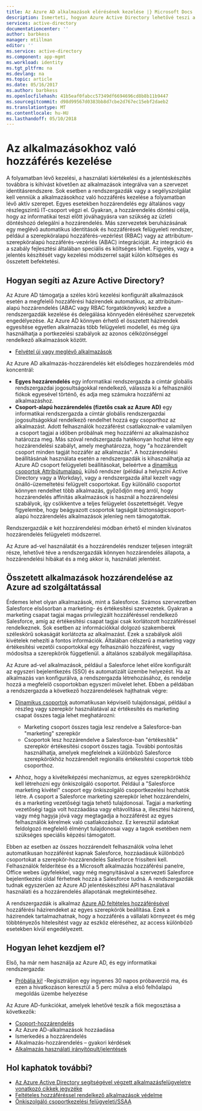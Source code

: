 ```yaml
---
title: Az Azure AD alkalmazások elérésének kezelése |} Microsoft Docs
description: Ismerteti, hogyan Azure Active Directory lehetővé teszi a szervezetek számára, amely minden felhasználó számára elérhető alkalmazások megadása.
services: active-directory
documentationcenter: ''
author: barbkess
manager: mtillman
editor: ''
ms.service: active-directory
ms.component: app-mgmt
ms.workload: identity
ms.tgt_pltfrm: na
ms.devlang: na
ms.topic: article
ms.date: 05/16/2017
ms.author: barbkess
ms.openlocfilehash: 41b5eaf0fabcc57349df6694696cd8b8b11b9447
ms.sourcegitcommit: d98d99567d0383bb8d7cbe2d767ec15ebf2daeb2
ms.translationtype: MT
ms.contentlocale: hu-HU
ms.lasthandoff: 05/10/2018
---
```

# <a name="managing-access-to-apps"></a>Az alkalmazásokhoz való hozzáférés kezelése
A folyamatban lévő kezelési, a használati kiértékelési és a jelentéskészítés továbbra is kihívást követően az alkalmazások integrálva van a szervezet identitásrendszere. Sok esetben a rendszergazdák vagy a segélyszolgálat kell venniük a alkalmazásokhoz való hozzáférés kezelése a folyamatban lévő aktív szerepet. Egyes esetekben hozzárendelés egy általános vagy részlegszintű IT-csoport végzi el. Gyakran, a hozzárendelés döntési célja, hogy az informatikai teszi előtt jóváhagyásra van szükség az üzleti döntéshozó delegálni a hozzárendelés.  Más szervezetek beruházásának egy meglévő automatikus identitások és hozzáférések felügyeleti rendszer, például a szerepköralapú hozzáférés-vezérlést (RBAC) vagy az attribútum-szerepköralapú hozzáférés-vezérlés (ABAC) integrációját. Az integráció és a szabály fejlesztési általában speciális és költséges lehet. Figyelés, vagy a jelentés készítését vagy kezelési módszerrel saját külön költséges és összetett befektetési.

## <a name="how-does-azure-active-directory-help"></a>Hogyan segíti az Azure Active Directory?
 Az Azure AD támogatja a széles körű kezelési konfigurált alkalmazások esetén a megfelelő hozzáférési házirendek automatikus, az attribútum-alapú hozzárendelés (ABAC vagy RBAC forgatókönyvek) kezdve a rendszergazdák kezelése és delegálása könnyedén eléréséhez szervezetek engedélyezése. Az Azure AD könnyen érhető el összetett házirendek egyesítése egyetlen alkalmazás több felügyeleti modellel, és még újra használhatja a portkezelési szabályok az azonos célközönséggel rendelkező alkalmazások között.

* [Felvétel új vagy meglévő alkalmazások](active-directory-enterprise-apps-manage-sso.md)

 Az Azure AD alkalmazás-hozzárendelés két elsődleges hozzárendelés mód koncentrál:

* **Egyes hozzárendelés** egy informatikai rendszergazda a címtár globális rendszergazdai jogosultságokkal rendelkező, válassza ki a felhasználói fiókok egyesével történő, és adja meg számukra hozzáférni az alkalmazáshoz.
* **Csoport-alapú hozzárendelés (fizetős csak az Azure AD)** egy informatikai rendszergazda a címtár globális rendszergazdai jogosultságokkal rendelkező rendelhet hozzá egy csoporthoz az alkalmazást. Adott felhasználók hozzáférést csatlakoznak-e valamilyen a csoport tagjai a időben próbálnak meg hozzáférni az alkalmazáshoz határozza meg. Más szóval rendszergazda hatékonyan hozhat létre egy hozzárendelési szabályt, amely meghatározza, hogy "a hozzárendelt csoport minden tagját hozzáfér az alkalmazás". A hozzárendelési beállításának használata esetén a rendszergazdák is kihasználhatja az Azure AD csoport felügyeleti beállításokat, beleértve a [dinamikus csoportok Attribútumalapú](active-directory-groups-create-azure-portal.md), külső rendszer (például a helyszíni Active Directory vagy a Workday), vagy a rendszergazda által kezelt vagy önálló-üzemeltetési felügyelt csoportokat. Egy különálló csoportot könnyen rendelhet több alkalmazás, győződjön meg arról, hogy hozzárendelés affinitás alkalmazások is használ a hozzárendelési szabályok, így csökkentve a teljes felügyelet összetettségét. Vegye figyelembe, hogy beágyazott csoportok tagságát biztonságicsoport-alapú hozzárendelés alkalmazások jelenleg nem támogatottak.

Rendszergazdák e két hozzárendelési módban érhető el minden kívánatos hozzárendelés felügyeleti módszerrel.

Az Azure ad-vel használatát és a hozzárendelés rendszer teljesen integrált része, lehetővé téve a rendszergazdák könnyen hozzárendelés állapota, a hozzárendelési hibákat és a még akkor is, használati jelentést.

## <a name="complex-application-assignment-with-azure-ad"></a>Összetett alkalmazások hozzárendelése az Azure ad szolgáltatással
Érdemes lehet olyan alkalmazások, mint a Salesforce. Számos szervezetben Salesforce elsősorban a marketing- és értékesítési szervezetek. Gyakran a marketing csapat tagjai magas privilegizált hozzáféréssel rendelkező Salesforce, amíg az értékesítési csapat tagjai csak korlátozott hozzáféréssel rendelkeznek. Sok esetben az információkkal dolgozó szakemberek széleskörű sokaságát korlátozta az alkalmazást. Ezek a szabályok alóli kivételek nehezíti a fontos információk. Általában célszerű a marketing vagy értékesítési vezetői csoportokkal egy felhasználó hozzáférést, vagy módosítsa a szerepkörök függetlenül. a általános szabályok megállapítása.

Az Azure ad-vel alkalmazások, például a Salesforce lehet előre konfigurált az egyszeri bejelentkezés (SSO) és automatizált üzembe helyezést. Ha az alkalmazás van konfigurálva, a rendszergazda létrehozásához, és rendelje hozzá a megfelelő csoportokban egyszeri művelet lehet. Ebben a példában a rendszergazda a következő hozzárendelések hajthatnak végre:

* [Dinamikus csoportok](active-directory-groups-create-azure-portal.md) automatikusan képviselő tulajdonságai, például a részleg vagy szerepkör használatával az értékesítés és marketing csapat összes tagja lehet meghatározni:
  
  * Marketing csoport összes tagja lesz rendelve a Salesforce-ban "marketing" szerepkör
  * Csoportok lesz hozzárendelve a Salesforce-ban "értékesítők" szerepkör értékesítési csoport összes tagja. További pontosítás használhatja, amelyek megfelelnek a különböző Salesforce szerepkörökhöz hozzárendelt regionális értékesítési csoportok több csoporthoz.
* Ahhoz, hogy a kivételképzési mechanizmus, az egyes szerepkörökhöz kell létrehozni egy önkiszolgáló csoportot. Például a "Salesforce marketing kivétel" csoport egy önkiszolgáló csoportkezelési hozhatók létre. A csoport a Salesforce marketing szerepkör lehet hozzárendelni, és a marketing vezetőségi tagja tehető tulajdonosai. Tagjai a marketing vezetőségi tagja volt hozzáadása vagy eltávolítása a, illesztési házirend, vagy még hagyja jóvá vagy megtagadja a hozzáférést az egyes felhasználók kérelmek való csatlakozáshoz. Ez keresztül adatokat feldolgozó megfelelő élményt tulajdonosai vagy a tagok esetében nem szükséges speciális képzési támogatott.

Ebben az esetben az összes hozzárendelt felhasználók volna lehet automatikusan hozzáférést kapnak Salesforce, hozzáadásuk különböző csoportokat a szerepkör-hozzárendelés Salesforce frissíteni kell. Felhasználók felderítése és a Microsoft alkalmazás hozzáférési panelre, Office webes ügyfelekkel, vagy még megnyitásával a szervezeti Salesforce bejelentkezési oldal férhetnek hozzá a Salesforce tudná. A rendszergazdák tudnak egyszerűen az Azure AD jelentéskészítési API használatával használati és a hozzárendelés állapotának megtekintéséhez.

A rendszergazdák is alkalmaz [Azure AD feltételes hozzáférésével](active-directory-conditional-access-azure-portal.md) hozzáférési házirendeket az egyes szerepkörök beállítása. Ezek a házirendek tartalmazhatnak, hogy a hozzáférés a vállalati környezet és még többtényezős hitelesítést vagy az eszköz eléréséhez, az access különböző esetekben kívül engedélyezett.

## <a name="how-can-i-get-started"></a>Hogyan lehet kezdjem el?
Első, ha már nem használja az Azure AD, és egy informatikai rendszergazda:

* [Próbálja ki!](https://azure.microsoft.com/trial/get-started-active-directory/) -Regisztráljon egy ingyenes 30 napos próbaverzió ma, és ezen a hivatkozáson keresztül a 5 perc múlva a első felhőalapú megoldás üzembe helyezése

Az Azure AD-funkciókat, amelyek lehetővé teszik a fiók megosztása a következők:

* [Csoport-hozzárendelés](active-directory-accessmanagement-self-service-group-management.md)
* Az Azure AD-alkalmazások hozzáadása
* Ismerkedés a hozzárendelés
* Alkalmazás-hozzárendelés – gyakori kérdések
* [Alkalmazás használati irányítópult/jelentések](active-directory-passwords-get-insights.md)

## <a name="where-can-i-learn-more"></a>Hol kaphatok további?
* [Az Azure Active Directory segítségével végzett alkalmazásfelügyeletre vonatkozó cikkek jegyzéke](active-directory-apps-index.md)
* [Feltételes hozzáféréssel rendelkező alkalmazások védelme](active-directory-conditional-access-azure-portal.md)
* [Önkiszolgáló csoportkezelési felügyeleti/SSAA](active-directory-accessmanagement-self-service-group-management.md)

